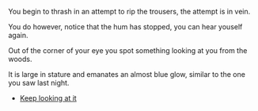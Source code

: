 You begin to thrash in an attempt to rip the trousers, the attempt is in vein.

You do however, notice that the hum has stopped, you can hear youself again.

Out of the corner of your eye you spot something looking at you from the woods.

It is large in stature and emanates an almost blue glow, similar to the one you saw last night.

- [Keep looking at it](4-3.md)
